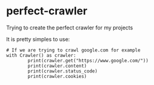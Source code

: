 # perfect-crawler
Trying to create the perfect crawler for my projects

It is pretty simples to use:
```
# If we are trying to crawl google.com for example
with Crawler() as crawler:
        print(crawler.get("https://www.google.com/"))
        print(crawler.content)
        print(crawler.status_code)
        print(crawler.cookies)
```
